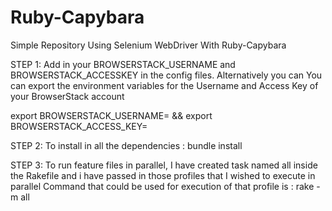 # Ruby-Capybara
Simple Repository Using Selenium WebDriver With Ruby-Capybara

STEP 1: Add in your BROWSERSTACK_USERNAME and BROWSERSTACK_ACCESSKEY in the config files.
Alternatively you can
You can export the environment variables for the Username and Access Key of your BrowserStack account

export BROWSERSTACK_USERNAME=<browserstack-username> &&
export BROWSERSTACK_ACCESS_KEY=<browserstack-access-key>


STEP 2: To install in all the dependencies : bundle install

STEP 3: To run feature files in parallel, I have created task named all inside the Rakefile and i have passed in those profiles that I wished to execute in parallel
Command that could be used for execution of that profile is : rake -m all
